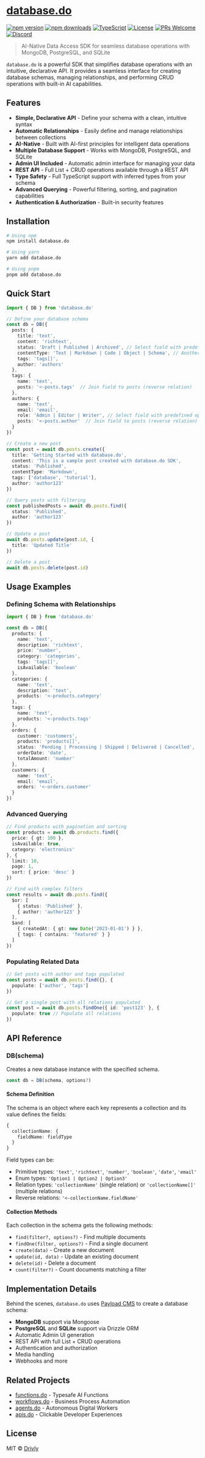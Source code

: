# [database.do](https://database.do)

[![npm version](https://img.shields.io/npm/v/database.do.svg?style=flat-square)](https://www.npmjs.org/package/database.do)
[![npm downloads](https://img.shields.io/npm/dm/database.do.svg?style=flat-square)](https://npmjs.org/package/database.do)
[![TypeScript](https://img.shields.io/badge/TypeScript-4.9.5-blue.svg?style=flat-square)](https://www.typescriptlang.org/)
[![License](https://img.shields.io/npm/l/database.do.svg?style=flat-square)](https://github.com/drivly/ai/blob/main/LICENSE)
[![PRs Welcome](https://img.shields.io/badge/PRs-welcome-brightgreen.svg?style=flat-square)](https://makeapullrequest.com)
[![Discord](https://img.shields.io/discord/1234567890?style=flat-square&label=Discord&logo=discord&logoColor=white)](https://discord.gg/drivly)

> AI-Native Data Access SDK for seamless database operations with MongoDB, PostgreSQL, and SQLite

`database.do` is a powerful SDK that simplifies database operations with an intuitive, declarative API. It provides a seamless interface for creating database schemas, managing relationships, and performing CRUD operations with built-in AI capabilities.

## Features

- **Simple, Declarative API** - Define your schema with a clean, intuitive syntax
- **Automatic Relationships** - Easily define and manage relationships between collections
- **AI-Native** - Built with AI-first principles for intelligent data operations
- **Multiple Database Support** - Works with MongoDB, PostgreSQL, and SQLite
- **Admin UI Included** - Automatic admin interface for managing your data
- **REST API** - Full List + CRUD operations available through a REST API
- **Type Safety** - Full TypeScript support with inferred types from your schema
- **Advanced Querying** - Powerful filtering, sorting, and pagination capabilities
- **Authentication & Authorization** - Built-in security features

## Installation

```bash
# Using npm
npm install database.do

# Using yarn
yarn add database.do

# Using pnpm
pnpm add database.do
```

## Quick Start

```typescript
import { DB } from 'database.do'

// Define your database schema
const db = DB({
  posts: {
    title: 'text',
    content: 'richtext',
    status: 'Draft | Published | Archived', // Select field with predefined options
    contentType: 'Text | Markdown | Code | Object | Schema', // Another select field example
    tags: 'tags[]',
    author: 'authors'
  },
  tags: {
    name: 'text',
    posts: '<-posts.tags'  // Join field to posts (reverse relation)
  },
  authors: {
    name: 'text',
    email: 'email',
    role: 'Admin | Editor | Writer', // Select field with predefined options
    posts: '<-posts.author'  // Join field to posts (reverse relation)
  }
})

// Create a new post
const post = await db.posts.create({
  title: 'Getting Started with database.do',
  content: 'This is a sample post created with database.do SDK',
  status: 'Published',
  contentType: 'Markdown',
  tags: ['database', 'tutorial'],
  author: 'author123'
})

// Query posts with filtering
const publishedPosts = await db.posts.find({
  status: 'Published',
  author: 'author123'
})

// Update a post
await db.posts.update(post.id, {
  title: 'Updated Title'
})

// Delete a post
await db.posts.delete(post.id)
```

## Usage Examples

### Defining Schema with Relationships

```typescript
import { DB } from 'database.do'

const db = DB({
  products: {
    name: 'text',
    description: 'richtext',
    price: 'number',
    category: 'categories',
    tags: 'tags[]',
    isAvailable: 'boolean'
  },
  categories: {
    name: 'text',
    description: 'text',
    products: '<-products.category'
  },
  tags: {
    name: 'text',
    products: '<-products.tags'
  },
  orders: {
    customer: 'customers',
    products: 'products[]',
    status: 'Pending | Processing | Shipped | Delivered | Cancelled',
    orderDate: 'date',
    totalAmount: 'number'
  },
  customers: {
    name: 'text',
    email: 'email',
    orders: '<-orders.customer'
  }
})
```

### Advanced Querying

```typescript
// Find products with pagination and sorting
const products = await db.products.find({
  price: { gt: 100 },
  isAvailable: true,
  category: 'electronics'
}, {
  limit: 10,
  page: 1,
  sort: { price: 'desc' }
})

// Find with complex filters
const results = await db.posts.find({
  $or: [
    { status: 'Published' },
    { author: 'author123' }
  ],
  $and: [
    { createdAt: { gt: new Date('2023-01-01') } },
    { tags: { contains: 'featured' } }
  ]
})
```

### Populating Related Data

```typescript
// Get posts with author and tags populated
const posts = await db.posts.find({}, {
  populate: ['author', 'tags']
})

// Get a single post with all relations populated
const post = await db.posts.findOne({ id: 'post123' }, {
  populate: true // Populate all relations
})
```

## API Reference

### DB(schema)

Creates a new database instance with the specified schema.

```typescript
const db = DB(schema, options?)
```

#### Schema Definition

The schema is an object where each key represents a collection and its value defines the fields:

```typescript
{
  collectionName: {
    fieldName: fieldType
  }
}
```

Field types can be:
- Primitive types: `'text'`, `'richtext'`, `'number'`, `'boolean'`, `'date'`, `'email'`
- Enum types: `'Option1 | Option2 | Option3'`
- Relation types: `'collectionName'` (single relation) or `'collectionName[]'` (multiple relations)
- Reverse relations: `'<-collectionName.fieldName'`

#### Collection Methods

Each collection in the schema gets the following methods:

- `find(filter?, options?)` - Find multiple documents
- `findOne(filter, options?)` - Find a single document
- `create(data)` - Create a new document
- `update(id, data)` - Update an existing document
- `delete(id)` - Delete a document
- `count(filter?)` - Count documents matching a filter

## Implementation Details

Behind the scenes, `database.do` uses [Payload CMS](https://payloadcms.com) to create a database schema:

- **MongoDB** support via Mongoose
- **PostgreSQL** and **SQLite** support via Drizzle ORM
- Automatic Admin UI generation
- REST API with full List + CRUD operations
- Authentication and authorization
- Media handling
- Webhooks and more

## Related Projects

- [functions.do](https://functions.do) - Typesafe AI Functions
- [workflows.do](https://workflows.do) - Business Process Automation
- [agents.do](https://agents.do) - Autonomous Digital Workers
- [apis.do](https://apis.do) - Clickable Developer Experiences

## License

MIT © [Drivly](https://driv.ly)
